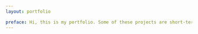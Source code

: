 ```yaml
---
layout: portfolio

preface: Hi, this is my portfolio. Some of these projects are short-term investigations while a few are larger projects that have spanned years. I enjoy diving into new ways to look at data. Data visualizations can turn obscure details of our world into true understanding.
---
```

